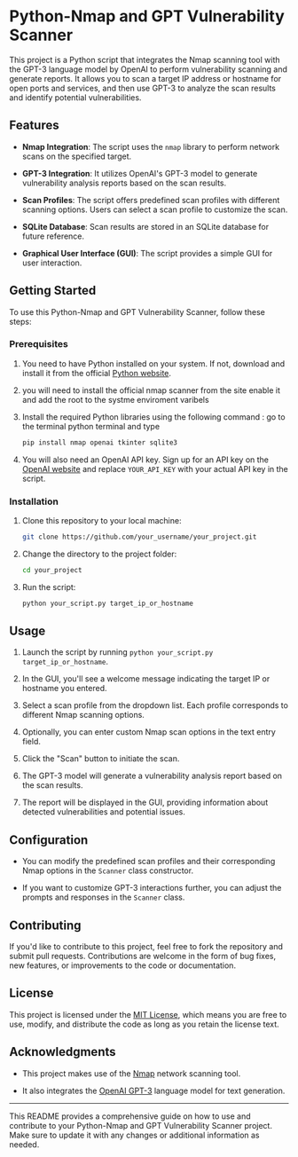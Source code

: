 # Python-Nmap and GPT Vulnerability Scanner

This project is a Python script that integrates the Nmap scanning tool with the GPT-3 language model by OpenAI to perform vulnerability
scanning and generate reports. It allows you to scan a target IP address or hostname for open ports and services, 
and then use GPT-3 to analyze the scan results and identify potential vulnerabilities.

## Features

- **Nmap Integration**: The script uses the `nmap` library to perform network scans on the specified target.

- **GPT-3 Integration**: It utilizes OpenAI's GPT-3 model to generate vulnerability analysis reports based on the scan results.

- **Scan Profiles**: The script offers predefined scan profiles with different scanning options. Users can select a scan profile to customize the scan.

- **SQLite Database**: Scan results are stored in an SQLite database for future reference.

- **Graphical User Interface (GUI)**: The script provides a simple GUI for user interaction.

## Getting Started

To use this Python-Nmap and GPT Vulnerability Scanner, follow these steps:

### Prerequisites

1. You need to have Python installed on your system. If not, download and install it from the official [Python website](https://www.python.org/downloads/).
2.  you will need to install the official nmap scanner from the site enable it and add the root to the systme enviroment varibels 
3. Install the required Python libraries using the following command :
go to the terminal python terminal and type 
   ```bash
   pip install nmap openai tkinter sqlite3
   ```

4. You will also need an OpenAI API key. Sign up for an API key on the [OpenAI website](https://beta.openai.com/signup/) and replace `YOUR_API_KEY` with your actual API key in the script.

### Installation

1. Clone this repository to your local machine:

   ```bash
   git clone https://github.com/your_username/your_project.git
   ```

2. Change the directory to the project folder:

   ```bash
   cd your_project
   ```

3. Run the script:

   ```bash
   python your_script.py target_ip_or_hostname
   ```

## Usage

1. Launch the script by running `python your_script.py target_ip_or_hostname`.

2. In the GUI, you'll see a welcome message indicating the target IP or hostname you entered.

3. Select a scan profile from the dropdown list. Each profile corresponds to different Nmap scanning options.

4. Optionally, you can enter custom Nmap scan options in the text entry field.

5. Click the "Scan" button to initiate the scan.

6. The GPT-3 model will generate a vulnerability analysis report based on the scan results.

7. The report will be displayed in the GUI, providing information about detected vulnerabilities and potential issues.

## Configuration

- You can modify the predefined scan profiles and their corresponding Nmap options in the `Scanner` class constructor.

- If you want to customize GPT-3 interactions further, you can adjust the prompts and responses in the `Scanner` class.

## Contributing

If you'd like to contribute to this project, feel free to fork the repository and submit pull requests. Contributions are welcome in the form of bug fixes, new features, or improvements to the code or documentation.

## License

This project is licensed under the [MIT License](LICENSE), which means you are free to use, modify, and distribute the code as long as you retain the license text.

## Acknowledgments

- This project makes use of the [Nmap](https://nmap.org/) network scanning tool.

- It also integrates the [OpenAI GPT-3](https://beta.openai.com/signup/) language model for text generation.

---

This README provides a comprehensive guide on how to use and contribute to your Python-Nmap and GPT Vulnerability Scanner project. Make sure to update it with any changes or additional information as needed.
